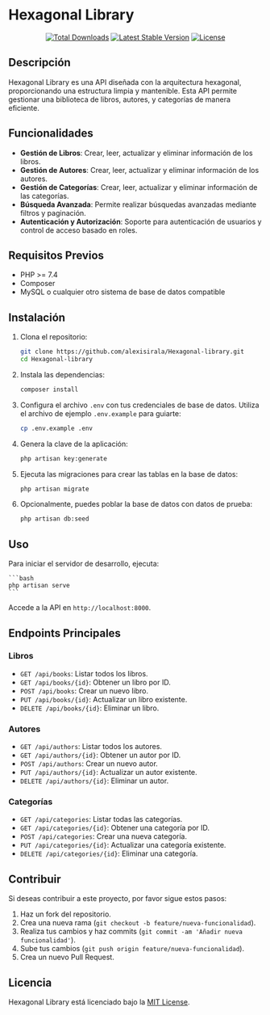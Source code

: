 # Hexagonal Library

<p align="center">
<a href="https://packagist.org/packages/alexisirala/hexagonal-library"><img src="https://img.shields.io/packagist/dt/alexisirala/hexagonal-library" alt="Total Downloads"></a>
<a href="https://packagist.org/packages/alexisirala/hexagonal-library"><img src="https://img.shields.io/packagist/v/alexisirala/hexagonal-library" alt="Latest Stable Version"></a>
<a href="https://packagist.org/packages/alexisirala/hexagonal-library"><img src="https://img.shields.io/packagist/l/alexisirala/hexagonal-library" alt="License"></a>
</p>

## Descripción

Hexagonal Library es una API diseñada con la arquitectura hexagonal, proporcionando una estructura limpia y mantenible. Esta API permite gestionar una biblioteca de libros, autores, y categorías de manera eficiente.

## Funcionalidades

- **Gestión de Libros**: Crear, leer, actualizar y eliminar información de los libros.
- **Gestión de Autores**: Crear, leer, actualizar y eliminar información de los autores.
- **Gestión de Categorías**: Crear, leer, actualizar y eliminar información de las categorías.
- **Búsqueda Avanzada**: Permite realizar búsquedas avanzadas mediante filtros y paginación.
- **Autenticación y Autorización**: Soporte para autenticación de usuarios y control de acceso basado en roles.

## Requisitos Previos

- PHP >= 7.4
- Composer
- MySQL o cualquier otro sistema de base de datos compatible

## Instalación

1. Clona el repositorio:

    ```bash
    git clone https://github.com/alexisirala/Hexagonal-library.git
    cd Hexagonal-library
    ```

2. Instala las dependencias:

    ```bash
    composer install
    ```

3. Configura el archivo `.env` con tus credenciales de base de datos. Utiliza el archivo de ejemplo `.env.example` para guiarte:

    ```bash
    cp .env.example .env
    ```

4. Genera la clave de la aplicación:

    ```bash
    php artisan key:generate
    ```

5. Ejecuta las migraciones para crear las tablas en la base de datos:

    ```bash
    php artisan migrate
    ```

6. Opcionalmente, puedes poblar la base de datos con datos de prueba:

    ```bash
    php artisan db:seed
    ```

## Uso

Para iniciar el servidor de desarrollo, ejecuta:

    ```bash
    php artisan serve
    ```

Accede a la API en `http://localhost:8000`.

## Endpoints Principales

### Libros

- `GET /api/books`: Listar todos los libros.
- `GET /api/books/{id}`: Obtener un libro por ID.
- `POST /api/books`: Crear un nuevo libro.
- `PUT /api/books/{id}`: Actualizar un libro existente.
- `DELETE /api/books/{id}`: Eliminar un libro.

### Autores

- `GET /api/authors`: Listar todos los autores.
- `GET /api/authors/{id}`: Obtener un autor por ID.
- `POST /api/authors`: Crear un nuevo autor.
- `PUT /api/authors/{id}`: Actualizar un autor existente.
- `DELETE /api/authors/{id}`: Eliminar un autor.

### Categorías

- `GET /api/categories`: Listar todas las categorías.
- `GET /api/categories/{id}`: Obtener una categoría por ID.
- `POST /api/categories`: Crear una nueva categoría.
- `PUT /api/categories/{id}`: Actualizar una categoría existente.
- `DELETE /api/categories/{id}`: Eliminar una categoría.

## Contribuir

Si deseas contribuir a este proyecto, por favor sigue estos pasos:

1. Haz un fork del repositorio.
2. Crea una nueva rama (`git checkout -b feature/nueva-funcionalidad`).
3. Realiza tus cambios y haz commits (`git commit -am 'Añadir nueva funcionalidad'`).
4. Sube tus cambios (`git push origin feature/nueva-funcionalidad`).
5. Crea un nuevo Pull Request.

## Licencia

Hexagonal Library está licenciado bajo la [MIT License](https://opensource.org/licenses/MIT). 
